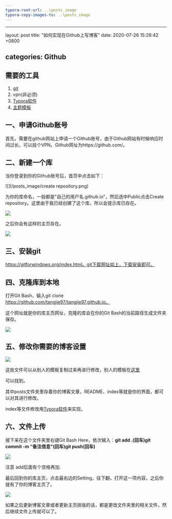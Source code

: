 ```yaml
---
typora-root-url: ..\posts_image
typora-copy-images-to: ..\posts_image
---
```


---
layout: post
title:  "如何实现在Github上写博客"
date:   2020-07-26 15:28:42 +0800

categories: Github
---	

## **需要的工具**

1. [git](https://gitforwindows.org/index.html)
2. vpn(非必须)
3. [Typora软件](https://www.typora.io/)
4. [主题模板](http://jekyllthemes.org)

## **一、申请Github账号**

首先，需要在github网站上申请一个Github账号，由于Github网站有时候响应时间过长，可以挂个VPN。Github网址为https://github.com/。

## **二、新建一个库**

当你登录到你的Github账号后，首页中点击如下：

![](/posts_image/create repository.png)

为你的库命名，一般都是"自己的用户名.github.io"，然后选中Public点击Create repository。这里由于我已经创建了这个库，所以会提示库已存在。

![](/QQ图片20200726154304.png)

之后你会有这样的主页存在。

![](//posts_image/QQ图片20200726154723.png)



## **三、安装git**

https://gitforwindows.org/index.html。git下载网址如上，下载安装即可。

## **四、克隆库到本地**

打开Git Bash，输入git clone https://github.com/tangjie97/tangjie97.github.io。

这个网址就是你的库主页网址，克隆的库会在你的Git Bash的当前路径生成文件夹保存。

![](/QQ图片20200726155440.png)

## **五、修改你需要的博客设置**

![](/QQ图片20200726155721.png)

这些文件可以从别人的模板复制过来再进行修改，别人的模板在[这里](http://jekyllthemes.org)

可以找到。

其中posts文件夹里存着你的博客文章，README、index等就是你的界面，都可以对其进行修改。

index等文件修改用[Typora软件](https://www.typora.io/)来实现。

## **六、文件上传**

接下来在这个文件夹里右键Git Bash Here，依次输入：**git add .(回车)git commit -m “备注信息"(回车)git push(回车)**

![](/QQ图片20200726160657.png)

注意 add后面有个空格再加.

最后回到你的库主页，点击最右边的Setting，往下翻，打开这一项内容，之后你就有了你的博客主页了。

![](/QQ图片20200726161100.png)

如果之后更新博客文章或者更新主页排版的话，都是更改文件夹里的相关文件，然后继续文件上传就可以了。
